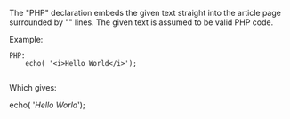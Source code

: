 The "PHP" declaration embeds the given text straight into the
article page surrounded by "<?php" and "?>" lines.
The given text is assumed to be valid PHP code.

Example:

~~~
PHP:
	echo( '<i>Hello World</i>');
	
~~~
Which gives:

echo( '<i>Hello World</i>');
